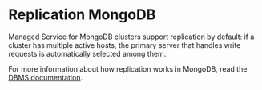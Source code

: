 # Replication MongoDB

Managed Service for MongoDB clusters support replication by default: if a cluster has multiple active hosts, the primary server that handles write requests is automatically selected among them.

For more information about how replication works in MongoDB, read the [DBMS documentation](https://docs.mongodb.com/manual/replication/).

